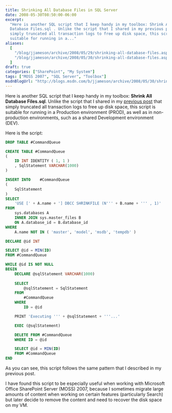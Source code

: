 ```yaml
---
title: Shrinking All Database Files in SQL Server
date: 2008-05-30T08:50:00-06:00
excerpt:
  "Here is another SQL script that I keep handy in my toolbox: Shrink All
  Database Files.sql . Unlike the script that I shared in my previous post that
  simply truncated all transaction logs to free up disk space, this script is
  suitable for running in a..."
aliases:
  [
    "/blog/jjameson/archive/2008/05/29/shrinking-all-database-files.aspx",
    "/blog/jjameson/archive/2008/05/30/shrinking-all-database-files.aspx",
  ]
draft: true
categories: ["SharePoint", "My System"]
tags: ["MOSS 2007", "SQL Server", "Toolbox"]
msdnBlogUrl: "http://blogs.msdn.com/b/jjameson/archive/2008/05/30/shrinking-all-database-files.aspx"
---
```


Here is another SQL script that I keep handy in my toolbox: **Shrink All
Database Files.sql**. Unlike the script that I shared in my
[previous post](/blog/jjameson/2008/05/30/truncating-all-transaction-logs) that
simply truncated all transaction logs to free up disk space, this script is
suitable for running in a Production environment (PROD), as well as in
non-production environments, such as a shared Development environment (DEV).

Here is the script:

```SQL
DROP TABLE #CommandQueue

CREATE TABLE #CommandQueue
(
    ID INT IDENTITY ( 1, 1 )
    , SqlStatement VARCHAR(1000)
)

INSERT INTO    #CommandQueue
(
    SqlStatement
)
SELECT
    'USE [' + A.name + '] DBCC SHRINKFILE (N''' + B.name + ''' , 1)'
FROM
    sys.databases A
    INNER JOIN sys.master_files B
    ON A.database_id = B.database_id
WHERE
    A.name NOT IN ( 'master', 'model', 'msdb', 'tempdb' )

DECLARE @id INT

SELECT @id = MIN(ID)
FROM #CommandQueue

WHILE @id IS NOT NULL
BEGIN
    DECLARE @sqlStatement VARCHAR(1000)
    
    SELECT
        @sqlStatement = SqlStatement
    FROM
        #CommandQueue
    WHERE
        ID = @id

    PRINT 'Executing ''' + @sqlStatement + '''...'

    EXEC (@sqlStatement)

    DELETE FROM #CommandQueue
    WHERE ID = @id

    SELECT @id = MIN(ID)
    FROM #CommandQueue
END
```

As you can see, this script follows the same pattern that I described in my
previous post.

I have found this script to be especially useful when working with Microsoft
Office SharePoint Server (MOSS) 2007, because I sometimes migrate large amounts
of content when working on certain features (particularly Search) but later
decide to remove the content and need to recover the disk space on my VM.
